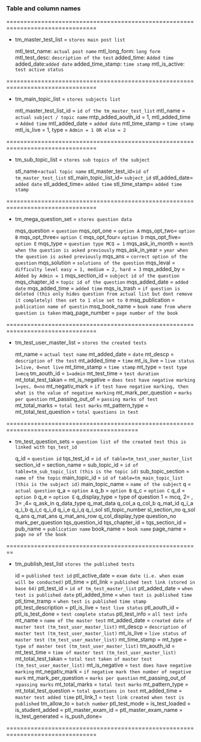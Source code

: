 ### Table and column names

================================================================================

- tm_master_test_list = `stores main post list`

  mtl_test_name: `actual post name`
  mtl_long_form: `long form `
  mtl_test_desc: `description of the test`
  added_time: `Added time`
  added_date:`added date`
  added_time_stamp: `time stamp`
  mtl_is_active: `test active status`

================================================================================

- tm_main_topic_list = `stores subjects list`

  mtl_master_test_list_id = `id of the tm_master_test_list`
  mtl_name = `actual subject / topic name`
  mtp_added_aouth_id = 1,
  mtl_added_time = `Added time`
  mtl_added_date = `added date`
  mtl_time_stamp = `time stamp`
  mtl_is_live = 1,
  type = `Admin = 1 OR else = 2`

================================================================================

- tm_sub_topic_list = `stores sub topics of the subject`

  stl_name=`actual topic name`
  stl_master_test_id=`id of tm_master_test_list`
  stl_main_topic_list_id= `subject_id`
  stl_added_date= `added date`
  stl_added_time= `added time`
  stl_time_stamp= `added time stamp`

================================================================================

- tm_mega_question_set = `stores question data`

  mqs_question = `question`
  mqs_opt_one = `option A`
  mqs_opt_two= `option B`
  mqs_opt_three= `option C`
  mqs_opt_four= `option D`
  mqs_opt_five= `option E`
  mqs_type = `question type MCQ = 1`
  mqs_ask_in_month = `month when the question is asked previously`
  mqs_ask_in_year = `year when the question is asked previously`
  mqs_ans = `correct option of the question`
  mqs_solution = `solutions of the question`
  mqs_leval = `difficulty level easy = 1, medium = 2, hard = 3`
  mqs_added_by = `Added by Admin = 1`
  mqs_section_id = `subject id of the question`
  mqs_chapter_id = `topic id of the question`
  mqs_added_date = `added date`
  mqs_added_time = `added time`
  mqs_is_trash = `if question is deleted (this only hides question from actual list but dont remove it completely) then set to 1 else set to 0`
  msq_publication = `publication name of questin`
  msq_book_name = `book name from where question is taken`
  maq_page_number = `page number of the book`

================================================================================

- tm_test_user_master_list = `stores the created tests`

  mt_name = `actual test name`
  mt_added_date = `date`
  mt_descp = `description of the test`
  mt_added_time = `time`
  mt_is_live = `live status 1=live, 0=not live`
  mt_time_stamp = `time stamp`
  mt_type = `test type 1=mcq`
  tm_aouth_id = `1=admin`
  mt_test_time = `test duration`
  mt_total_test_takan =
  mt_is_negative = `does test have negative marking 1=yes, 0=no`
  mt_negativ_mark = `if test have negative marking, then what is the value of negative marking`
  mt_mark_per_question = `marks per question`
  mt_passing_out_of = `passing marks of test`
  mt_total_marks = `total test marks`
  mt_pattern_type =
  mt_total_test_question = `total questions in test`

============================================================================================

- tm_test_question_sets = `question list of the created test this is linked with tqs_test_id`

  q_id = `question id`
  tqs_test_id = `id of table=tm_test_user_master_list`
  section_id =
  section_name =
  sub_topic_id = `id of table=tm_sub_topic_list (this is the topic id)`
  sub_topic_section = `name of the topic`
  main_topic_id = `id of table=tm_main_topic_list (this is the subject id)`
  main_topic_name = `name of the subject`
  q = `actual question`
  q_a = `option A`
  q_b = `option B`
  q_c = `option C`
  q_d = `option D`
  q_e = `option E`
  q_display_type = type of question 1 = mcq, 2= , 3= ,4=
  q_ask_in
  q_data_type
  q_mat_data
  q_col_a
  q_col_b
  q_mat_id
  q_i_a
  q_i_b
  q_i_c
  q_i_d
  q_i_e
  q_i_q
  q_i_sol
  stl_topic_number
  sl_section_no
  q_sol
  q_ans
  q_mat_ans
  q_mat_ans_row
  q_col_display_type
  question_no
  mark_per_question
  tqs_question_id
  tqs_chapter_id =
  tqs_section_id =
  pub_name = `publication name`
  book_name = `book name`
  page_name = `page no of the book`

========================================================

- tm_publish_test_list `stores the published tests`

  id = `published test id`
  ptl_active_date = `exam date (i.e. when exam will be conducted)`
  ptl_time =
  ptl_link = `published test link (stored in base 64)`
  ptl_test_id = `id of tm_test_master_list`
  ptl_added_date = `when test is published date`
  ptl_added_time = `when test is published time`
  ptl_time_tramp = `when test is published time stamp`
  ptl_test_description =
  ptl_is_live = `test live status`
  ptl_aouth_id =
  ptl_is_test_done = `test complete status`
  ptl_test_info = `all test info`
  mt_name = `name of the master test`
  mt_added_date = `created date of master test (tm_test_user_master_list)`
  mt_descp = `description of master test (tm_test_user_master_list)`
  mt_is_live = `live status of master test (tm_test_user_master_list)`
  mt_time_stamp =
  mt_type = `type of master test (tm_test_user_master_list)`
  tm_aouth_id =
  mt_test_time = `time of master test (tm_test_user_master_list)`
  mt_total_test_takan = `total test taken of master test (tm_test_user_master_list)`
  mt_is_negative = `test does have negative marking`
  mt_negativ_mark = `if negative mark then number of negative mark`
  mt_mark_per_question = `marks per question`
  mt_passing_out_of =`passing marks`
  mt_total_marks = `total test marks`
  mt_pattern_type =
  mt_total_test_question = `total questions in test`
  mt_added_time = `master test added time`
  ptl_link_1 = `test link created when test is published`
  tm_allow_to = `batch number`
  ptl_test_mode =
  is_test_loaded =
  is_student_added =
  ptl_master_exam_id =
  ptl_master_exam_name =
  is_test_generated =
  is_push_done=

================================================================================
